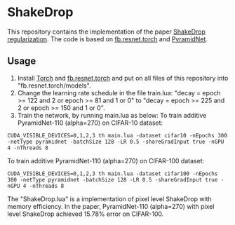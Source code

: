 # ShakeDrop

This repository contains the implementation of the paper [ShakeDrop regularization](https://arxiv.org/abs/1802.02375).
The code is based on [fb.resnet.torch](https://github.com/facebook/fb.resnet.torch) and [PyramidNet](https://github.com/jhkim89/PyramidNet).

## Usage

1. Install [Torch](http://torch.ch) and [fb.resnet.torch](https://github.com/facebook/fb.resnet.torch) and put on all files of this repository into "fb.resnet.torch/models".
2. Change the learning rate schedule in the file train.lua: "decay = epoch >= 122 and 2 or epoch >= 81 and 1 or 0" to "decay = epoch >= 225 and 2 or epoch >= 150 and 1 or 0".
3. Train the network, by running main.lua as below:
To train additive PyramidNet-110 (alpha=270) on CIFAR-10 dataset:
```
CUDA_VISIBLE_DEVICES=0,1,2,3 th main.lua -dataset cifar10 -nEpochs 300 -netType pyramidnet -batchSize 128 -LR 0.5 -shareGradInput true -nGPU 4 -nThreads 8
```
To train additive PyramidNet-110 (alpha=270) on CIFAR-100 dataset:
```
CUDA_VISIBLE_DEVICES=0,1,2,3 th main.lua -dataset cifar100 -nEpochs 300 -netType pyramidnet -batchSize 128 -LR 0.5 -shareGradInput true -nGPU 4 -nThreads 8
```

The "ShakeDrop.lua" is a implementation of pixel level ShakeDrop with memory efficiency.
In the paper, PyramidNet-110 (alpha=270) with pixel level ShakeDrop achieved 15.78% error on CIFAR-100.
